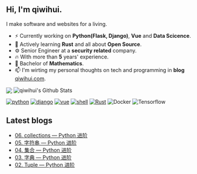 
<!-- ![image](https://user-images.githubusercontent.com/3297411/87028648-7fa56600-c211-11ea-95f0-ff8af4a8c9ee.png) -->

## Hi, I'm qiwihui.

I make software and websites for a living.

* ⚡️ Currently working on **Python(Flask, Django)**, **Vue** and **Data Scicence**.
* 🌱 Actively learning **Rust** and all about **Open Source**.
* ⚙️ Senior Engineer at a **security related** company.
* 🔥 With more than **5** years' experience.
* 🔭 Bachelor of **Mathematics**.
* 📫 I'm wirting my personal thoughts on tech and programming in **blog** [qiwihui.com](https://qiwihui.com).

<p align="left">
<img align="center" src="https://github-readme-stats.vercel.app/api/top-langs/?username=qiwihui&hide_langs_below=1&theme=default&line_height=27&layout=compact" />
<img align="center" src="https://github-readme-stats.vercel.app/api?username=qiwihui&show_icons=true&count_private=true&include_all_commits=false&line_height=21" alt="qiwihui's Github Stats" />
</p>

<p align="left">
    <a href="https://github.com/qiwihui?tab=repositories&language=python" target="_blank"><img alt="python" src="https://img.shields.io/badge/-python-3776AB?style=flat-square&logo=Python&logoColor=white"></a>
    <a href="https://github.com/qiwihui?tab=repositories&language=django" target="_blank"><img alt="django" src="https://img.shields.io/badge/-Django-44B78B?style=flat-square&logo=Django&logoColor=white"></a>
    <a href="https://github.com/qiwihui?tab=repositories&language=vue" target="_blank"><img alt="vue" src="https://img.shields.io/badge/-vuejs-3776AB?style=flat-square&logo=v&logoColor=white"></a>
    <a href="https://github.com/qiwihui?tab=repositories&language=shell" target="_blank"><img alt="shell" src="https://img.shields.io/badge/-shell-5391FE?style=flat-square&logo=PowerShell&logoColor=white"></a>
    <a href="https://github.com/qiwihui?tab=repositories&language=rust" target="_blank"><img alt="Rust" src="https://img.shields.io/badge/-Rust-276DC3?style=flat-square&logo=Rust&logoColor=white"></a>
    <img alt="Docker" src="https://img.shields.io/badge/-Docker-2496ED?style=flat-square&logo=docker&logoColor=white" />
    <img alt="Tensorflow" src="https://img.shields.io/badge/-Tensorflow-FF6F00?style=flat-square&logo=tensorflow&logoColor=white" />
</p>

## Latest blogs
<!-- BLOG-POST-LIST:START -->
- [06. collections — Python 进阶](https://qiwihui.com/qiwihui-blog-123/)
- [05. 字符串 — Python 进阶](https://qiwihui.com/qiwihui-blog-122/)
- [04. 集合 — Python 进阶](https://qiwihui.com/qiwihui-blog-121/)
- [03. 字典 — Python 进阶](https://qiwihui.com/qiwihui-blog-120/)
- [02. Tuple — Python 进阶](https://qiwihui.com/qiwihui-blog-119/)
<!-- BLOG-POST-LIST:END -->
